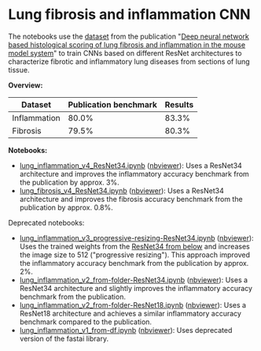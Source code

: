 # Lung fibrosis and inflammation CNN

The notebooks use the [dataset](https://osf.io/28qbc/) from the publication "[Deep neural network based histological scoring of lung fibrosis and inflammation in the mouse model system](https://journals.plos.org/plosone/article?id=10.1371/journal.pone.0202708)" to train CNNs based on different ResNet architectures to characterize fibrotic and inflammatory lung diseases from sections of lung tissue.

**Overview:**

| Dataset | Publication benchmark | Results |
| --- | ---| --- |
| Inflammation | 80.0% | 83.3% |
| Fibrosis | 79.5% | 80.3% |

**Notebooks:**
* [lung_inflammation_v4_ResNet34.ipynb](https://github.com/MicPie/lung/blob/master/lung_inflammation_v4_ResNet34.ipynb) ([nbviewer](https://nbviewer.jupyter.org/github/MicPie/lung/blob/master/lung_inflammation_v4_ResNet34.ipynb)): Uses a ResNet34 architecture and improves the inflammatory accuracy benchmark from the publication by approx. 3%.
* [lung_fibrosis_v4_ResNet34.ipynb](https://github.com/MicPie/lung/blob/master/lung_fibrosis_v4_ResNet34.ipynb) ([nbviewer](https://nbviewer.jupyter.org/github/MicPie/lung/blob/master/lung_fibrosis_v4_ResNet34.ipynb)): Uses a ResNet34 architecture and improves the fibrosis accuracy benchmark from the publication by approx. 0.8%.

Deprecated notebooks:
* [lung_inflammation_v3_progressive-resizing-ResNet34.ipynb](https://github.com/MicPie/lung/blob/master/lung_inflammation_v3_progressive-resizing-ResNet34.ipynb) ([nbviewer](https://nbviewer.jupyter.org/github/MicPie/lung/blob/master/lung_inflammation_v3_progressive-resizing-ResNet34.ipynb)): Uses the trained weights from the [ResNet34 from below](https://github.com/MicPie/lung/blob/master/lung_inflammation_v2_from-folder-ResNet34.ipynb) and increases the image size to 512 ("progressive resizing"). This approach improved the inflammatory accuracy benchmark from the publication by approx. 2%.
* [lung_inflammation_v2_from-folder-ResNet34.ipynb](https://github.com/MicPie/lung/blob/master/lung_inflammation_v2_from-folder-ResNet34.ipynb) ([nbviewer](https://nbviewer.jupyter.org/github/MicPie/lung/blob/master/lung_inflammation_v2_from-folder-ResNet34.ipynb)): Uses a ResNet34 architecture and slightly improves the inflammatory accuracy benchmark from the publication.
* [lung_inflammation_v2_from-folder-ResNet18.ipynb](https://github.com/MicPie/lung/blob/master/lung_inflammation_v2_from-folder-ResNet18.ipynb) ([nbviewer](https://nbviewer.jupyter.org/github/MicPie/lung/blob/master/lung_inflammation_v2_from-folder-ResNet18.ipynb)): Uses a ResNet18 architecture and achieves a similar inflammatory accuracy benchmark compared to the publication.
* [lung_inflammation_v1_from-df.ipynb]() ([nbviewer](https://nbviewer.jupyter.org/github/MicPie/lung/blob/master/lung_inflammation_v1_from-df.ipynb)): Uses deprecated version of the fastai library.
